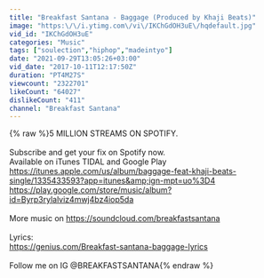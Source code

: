```yaml
---
title: "Breakfast Santana - Baggage (Produced by Khaji Beats)"
image: "https:\/\/i.ytimg.com\/vi\/IKChGdOH3uE\/hqdefault.jpg"
vid_id: "IKChGdOH3uE"
categories: "Music"
tags: ["soulection","hiphop","madeintyo"]
date: "2021-09-29T13:05:26+03:00"
vid_date: "2017-10-11T12:17:50Z"
duration: "PT4M27S"
viewcount: "2322701"
likeCount: "64027"
dislikeCount: "411"
channel: "Breakfast Santana"
---
```

{% raw %}5 MILLION STREAMS ON SPOTIFY. <br /><br />Subscribe and get your fix on Spotify now.<br />Available on iTunes TIDAL and Google Play<br /><a rel="nofollow" target="blank" href="https://itunes.apple.com/us/album/baggage-feat-khaji-beats-single/1335433593?app=itunes&amp;ign-mpt=uo%3D4">https://itunes.apple.com/us/album/baggage-feat-khaji-beats-single/1335433593?app=itunes&amp;ign-mpt=uo%3D4</a><br /><a rel="nofollow" target="blank" href="https://play.google.com/store/music/album?id=Byrp3rylalviz4mwj4bz4iop5da">https://play.google.com/store/music/album?id=Byrp3rylalviz4mwj4bz4iop5da</a><br /><br />More music on <a rel="nofollow" target="blank" href="https://soundcloud.com/breakfastsantana">https://soundcloud.com/breakfastsantana</a><br /><br />Lyrics:<br /><a rel="nofollow" target="blank" href="https://genius.com/Breakfast-santana-baggage-lyrics">https://genius.com/Breakfast-santana-baggage-lyrics</a><br /><br />Follow me on IG @BREAKFASTSANTANA{% endraw %}
